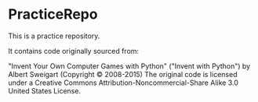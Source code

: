 # PracticeRepo
This is a practice repository.

It contains code originally sourced from: 

"Invent Your Own Computer Games with Python" ("Invent with Python")  by Albert Sweigart (Copyright © 2008-2015)
The original code is licensed under a Creative Commons Attribution-Noncommercial-Share Alike 3.0 United States
License.

